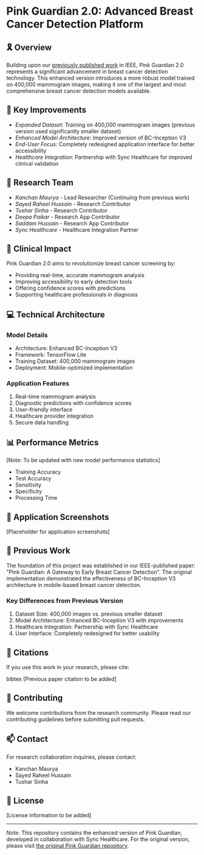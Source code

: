 
# Pink Guardian 2.0: Advanced Breast Cancer Detection Platform

## 🎗 Overview
Building upon our [previously published work](https://github.com/kanchanmaurya95/PinkGuardian.git) in IEEE, Pink Guardian 2.0 represents a significant advancement in breast cancer detection technology. This enhanced version introduces a more robust model trained on 400,000 mammogram images, making it one of the largest and most comprehensive breast cancer detection models available.

## 🔬 Key Improvements
- *Expanded Dataset*: Training on 400,000 mammogram images (previous version used significantly smaller dataset)
- *Enhanced Model Architecture*: Improved version of BC-Inception V3
- *End-User Focus*: Completely redesigned application interface for better accessibility
- *Healthcare Integration*: Partnership with Sync Healthcare for improved clinical validation

## 👥 Research Team
- *Kanchan Maurya* - Lead Researcher (Continuing from previous work)
- *Sayed Raheel Hussain* - Research Contributor
- *Tushar Sinha* - Research Contributor
- *Deepa Paikar* - Research App Contributor
- *Saddam Hussain* - Research App Contributor
- *Sync Healthcare* - Healthcare Integration Partner

## 🏥 Clinical Impact
Pink Guardian 2.0 aims to revolutionize breast cancer screening by:
- Providing real-time, accurate mammogram analysis
- Improving accessibility to early detection tools
- Offering confidence scores with predictions
- Supporting healthcare professionals in diagnosis

## 💻 Technical Architecture
### Model Details
- Architecture: Enhanced BC-Inception V3
- Framework: TensorFlow Lite
- Training Dataset: 400,000 mammogram images
- Deployment: Mobile-optimized implementation

### Application Features
1. Real-time mammogram analysis
2. Diagnostic predictions with confidence scores
3. User-friendly interface
4. Healthcare provider integration
5. Secure data handling

## 📊 Performance Metrics
[Note: To be updated with new model performance statistics]
- Training Accuracy
- Test Accuracy
- Sensitivity
- Specificity
- Processing Time

## 📱 Application Screenshots
[Placeholder for application screenshots]

## 🔗 Previous Work
The foundation of this project was established in our IEEE-published paper: "Pink Guardian: A Gateway to Early Breast Cancer Detection". The original implementation demonstrated the effectiveness of BC-Inception V3 architecture in mobile-based breast cancer detection.

### Key Differences from Previous Version
1. Dataset Size: 400,000 images vs. previous smaller dataset
2. Model Architecture: Enhanced BC-Inception V3 with improvements
3. Healthcare Integration: Partnership with Sync Healthcare
4. User Interface: Completely redesigned for better usability

## 📄 Citations
If you use this work in your research, please cite:

bibtex
[Previous paper citation to be added]


## 🤝 Contributing
We welcome contributions from the research community. Please read our contributing guidelines before submitting pull requests.

## 📫 Contact
For research collaboration inquiries, please contact:
- Kanchan Maurya
- Sayed Raheel Hussain
- Tushar Sinha

## 📃 License
[License information to be added]

---
*Note*: This repository contains the enhanced version of Pink Guardian, developed in collaboration with Sync Healthcare. For the original version, please visit [the original Pink Guardian repository](https://github.com/kanchanmaurya95/PinkGuardian.git).
